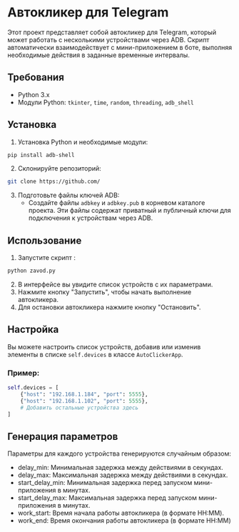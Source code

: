 # Автокликер для Telegram

Этот проект представляет собой автокликер для Telegram, который может работать с несколькими 
устройствами через ADB. Скрипт автоматически взаимодействует с мини-приложением в боте,
выполняя необходимые действия в заданные временные интервалы.

## Требования 
- Python 3.x
- Модули Python: `tkinter`, `time`, `random`, `threading`, `adb_shell`

## Установка
1. Установка Python и необходимые модули: 
```sh 
pip install adb-shell 
```
2. Склонируйте репозиторий:
```sh
git clone https://github.com/
```
3. Подготовьте файлы ключей ADB:
   - Создайте файлы `adbkey` и `adbkey.pub` в корневом каталоге проекта.
   Эти файлы содержат приватный и публичный ключи для подключения к устройствам через ADB.

## Использование
1. Запустите скрипт : 
```sh
python zavod.py
```
2. В интерфейсе вы увидите список устройств с их параметрами.
3. Нажмите кнопку "Запустить", чтобы начать выполнение автокликера.
4. Для остановки автокликера нажмите кнопку "Остановить".

## Настройка
Вы можете настроить список устройств, добавив или изменив элементы в списке `self.devices` 
в классе `AutoClickerApp`.

### Пример:
```python
self.devices = [
    {"host": "192.168.1.184", "port": 5555},
    {"host": "192.168.1.102", "port": 5555},
    # Добавить остальные устройства здесь
]
```

## Генерация параметров
Параметры для каждого устройства генерируются случайным образом:
- delay_min: Минимальная задержка между действиями в секундах.
- delay_max: Максимальная задержка между действиями в секундах.
- start_delay_min: Минимальная задержка перед запуском мини-приложения в минутах.
- start_delay_max: Максимальная задержка перед запуском мини-приложения в минутах.
- work_start: Время начала работы автокликера (в формате HH:MM).
- work_end: Время окончания работы автокликера (в формате HH:MM)